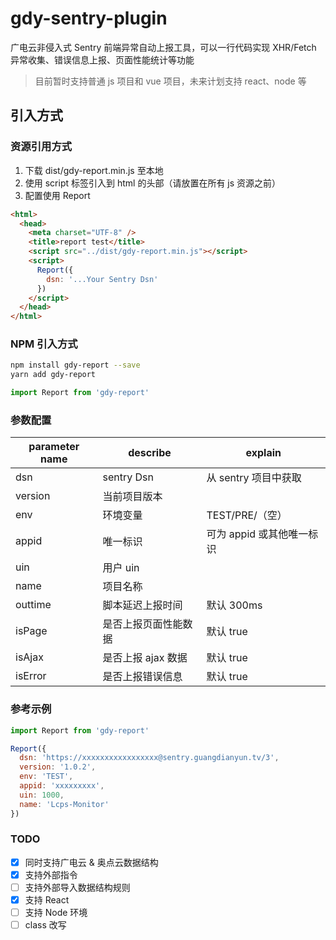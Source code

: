 <!--
 * @Author: your name
 * @Date: 2020-05-08 09:10:36
 * @LastEditTime: 2020-05-10 00:51:51
 * @LastEditors: Please set LastEditors
 * @Description: In User Settings Edit
 * @FilePath: /gdy-sentry-plugin/README.md
 -->

# gdy-sentry-plugin

广电云非侵入式 Sentry 前端异常自动上报工具，可以一行代码实现 XHR/Fetch 异常收集、错误信息上报、页面性能统计等功能

> 目前暂时支持普通 js 项目和 vue 项目，未来计划支持 react、node 等

## 引入方式

### 资源引用方式

1. 下载 dist/gdy-report.min.js 至本地
2. 使用 script 标签引入到 html 的头部（请放置在所有 js 资源之前）
3. 配置使用 Report

```html
<html>
  <head>
    <meta charset="UTF-8" />
    <title>report test</title>
    <script src="../dist/gdy-report.min.js"></script>
    <script>
      Report({
        dsn: '...Your Sentry Dsn'
      })
    </script>
  </head>
</html>
```

### NPM 引入方式

```bash
npm install gdy-report --save
yarn add gdy-report
```

```javascript
import Report from 'gdy-report'
```

### 参数配置

| parameter name | describe             | explain                   |
| -------------- | -------------------- | ------------------------- |
| dsn            | sentry Dsn           | 从 sentry 项目中获取      |
| version        | 当前项目版本         |                           |
| env            | 环境变量             | TEST/PRE/（空）           |
| appid          | 唯一标识             | 可为 appid 或其他唯一标识 |
| uin            | 用户 uin             |                           |
| name           | 项目名称             |                           |
| outtime        | 脚本延迟上报时间     | 默认 300ms                |
| isPage         | 是否上报页面性能数据 | 默认 true                 |
| isAjax         | 是否上报 ajax 数据   | 默认 true                 |
| isError        | 是否上报错误信息     | 默认 true                 |

### 参考示例

```javascript
import Report from 'gdy-report'

Report({
  dsn: 'https://xxxxxxxxxxxxxxxxx@sentry.guangdianyun.tv/3',
  version: '1.0.2',
  env: 'TEST',
  appid: 'xxxxxxxxx',
  uin: 1000,
  name: 'Lcps-Monitor'
})
```

### TODO

- [x] 同时支持广电云 & 奥点云数据结构
- [x] 支持外部指令
- [ ] 支持外部导入数据结构规则
- [x] 支持 React
- [ ] 支持 Node 环境
- [ ] class 改写

